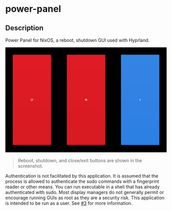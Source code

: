 # power-panel

## Description

Power Panel for NixOS, a reboot, shutdown GUI used with Hyprland.

![Screenshot](docs/ui-screenshot.png)

> Reboot, shutdown, and close/exit buttons are shown in the screenshot.

Authentication is not facilitated by this application. It is assumed that the process is allowed to authenticate the sudo commands with a fingerprint reader or other means. You can run executable in a shell that has already authenticated with sudo. Most display managers do not generally permit or encourage running GUIs as root as they are a security risk. This application is intended to be run as a user. See [#3](https://github.com/iancleary/power-panel/issues/3) for more information.
